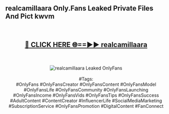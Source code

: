 <h2>realcamillaara Only.Fans Leaked Private Files And Pict kwvm</h2>
<br>
<div align="center">
<h2><a href="https://mediafiles.top/realcamillaara" rel="nofollow">🔴 CLICK HERE 🌐==►► realcamillaara</a></h2>
<br>
<br>
<a href="https://mediafiles.top/realcamillaara" rel="nofollow" data-target="animated-image.originalLink"><img src="https://i.ibb.co.com/WyWwxjT/player-gif2.gif" alt="realcamillaara Leaked OnlyFans" style="max-width: 100%; display: inline-block;" data-target="animated-image.originalImage"></a>
<br><br>
#Tags:
<br>
#OnlyFans #OnlyFansCreator #OnlyFansContent #OnlyFansModel #OnlyFansLife #OnlyFansCommunity #OnlyFansLaunching #OnlyFansIncome #OnlyFansVids #OnlyFansTips #OnlyFansSuccess #AdultContent #ContentCreator #InfluencerLife #SocialMediaMarketing #SubscriptionService #OnlyFansPromotion #DigitalContent #FanConnect
</div>
<br>